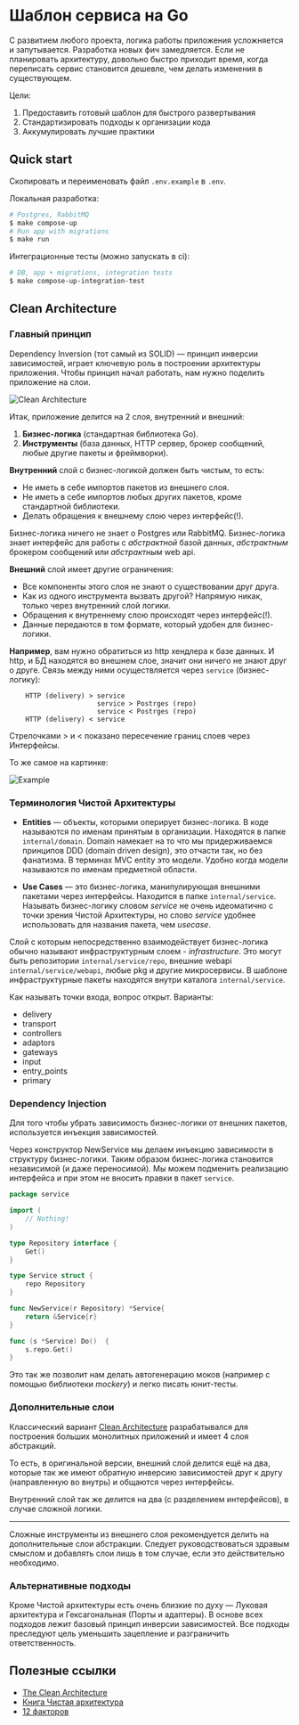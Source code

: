 Шаблон сервиса на Go
===========================================
С развитием любого проекта, логика работы приложения усложняется и запутывается.
Разработка новых фич замедляется. Если не планировать архитектуру, довольно быстро
приходит время, когда переписать сервис становится дешевле, чем делать изменения в
существующем.

Цели:
1. Предоставить готовый шаблон для быстрого развертывания
2. Стандартизировать подходы к организации кода
3. Аккумулировать лучшие практики

Quick start
----
Скопировать и переименовать файл `.env.example` в `.env`.

Локальная разработка:
```sh
# Postgres, RabbitMQ
$ make compose-up
# Run app with migrations
$ make run
```

Интеграционные тесты (можно запускать в ci):
```sh
# DB, app + migrations, integration tests
$ make compose-up-integration-test
```



Clean Architecture
----
### Главный принцип
Dependency Inversion (тот самый из SOLID) — принцип инверсии зависимостей, играет 
ключевую роль в построении архитектуры приложения. Чтобы принцип начал работать, 
нам нужно поделить приложение на слои.

![Clean Architecture](pkg/img/layers.png)

Итак, приложение делится на 2 слоя, внутренний и внешний:
1. **Бизнес-логика** (стандартная библиотека Go).
2. **Инструменты** (база данных, HTTP сервер, брокер сообщений, любые другие пакеты 
   и фреймворки).

**Внутренний** слой с бизнес-логикой должен быть чистым, то есть:
- Не иметь в себе импортов пакетов из внешнего слоя.
- Не иметь в себе импортов любых других пакетов, кроме стандартной библиотеки.
- Делать обращения к внешнему слою через интерфейс(!).

Бизнес-логика ничего не знает о Postgres или RabbitMQ. Бизнес-логика знает
интерфейс для работы с _абстрактной_ базой данных, _абстрактным_ брокером
сообщений или _абстрактным_ web api.

**Внешний** слой имеет другие ограничения:
- Все компоненты этого слоя не знают о существовании друг друга.
- Как из одного инструмента вызвать другой? Напрямую никак, только через 
  внутренний слой логики.
- Обращения к внутреннему слою происходят через интерфейс(!).
- Данные передаются в том формате, который удобен для бизнес-логики.

**Например**, вам нужно обратиться из http хендлера к базе данных. И http, и
БД находятся во внешнем слое, значит они ничего не знают друг о друге. Связь 
между ними осуществляется через `service` (бизнес-логику):
```
    HTTP (delivery) > service
                      service > Postrges (repo)
                      service < Postrges (repo)
    HTTP (delivery) < service
```  
Стрелочками > и < показано пересечение границ слоев через Интерфейсы.

То же самое на картинке:

![Example](pkg/img/example-http-db.png)

### Терминология Чистой Архитектуры
- **Entities** — объекты, которыми оперирует бизнес-логика. В коде называются 
по именам принятым в организации. Находятся в папке `internal/domain`. Domain намекает на то что мы придерживаемся
  принципов DDD (domain driven design), это отчасти так, но без фанатизма. В терминах MVC entity это модели. Удобно
  когда модели называются по именам предметной области.
  

- **Use Cases** — это бизнес-логика, манипулирующая внешними пакетами через интерфейсы.
Находится в папке `internal/service`. Называть бизнес-логику словом _service_ не очень идеоматично с точки зрения Чистой
  Архитектуры, но слово _service_ удобнее использовать для названия пакета, чем _usecase_.

Слой с которым непосредственно взаимодействует бизнес-логика обычно называют инфраструктурным слоем - _infrastructure_. 
Это могут быть репозитории `internal/service/repo`, внешние webapi `internal/service/webapi`, любые pkg и другие 
микросервисы. В шаблоне инфраструктурные пакеты находятся внутри каталога `internal/service`.

Как называть точки входа, вопрос открыт. Варианты:
- delivery
- transport
- controllers
- adaptors
- gateways
- input
- entry_points
- primary

### Dependency Injection
Для того чтобы убрать зависимость бизнес-логики от внешних пакетов, используется инъекция зависимостей.

Через конструктор NewService мы делаем инъекцию зависимости в структуру бизнес-логики. Таким образом бизнес-логика 
становится независимой (и даже переносимой). Мы можем подменить реализацию интерфейса и при этом не вносить правки в 
пакет `service`.

```go
package service

import (
    // Nothing!
)

type Repository interface {
    Get()
}

type Service struct {
    repo Repository
}

func NewService(r Repository) *Service{
    return &Service{r}
}

func (s *Service) Do()  {
    s.repo.Get()
}
```
Это так же позволит нам делать автогенерацию моков (например с помощью библиотеки _mockery_) и легко писать юнит-тесты.

### Дополнительные слои
Классический вариант [Clean Architecture](https://blog.cleancoder.com/uncle-bob/2012/08/13/the-clean-architecture.html)
разрабатывался для построения больших монолитных приложений и имеет 4 слоя абстракций.

То есть, в оригинальной версии, внешний слой делится ещё на два, которые
так же имеют обратную инверсию зависимостей друг к другу (направленную во внутрь)
и общаются через интерфейсы.

Внутренний слой так же делится на два (с разделением интерфейсов), в случае
сложной логики.
_______________________________

Сложные инструменты из внешнего слоя рекомендуется делить на дополнительные 
слои абстракции. Следует руководствоваться здравым смыслом и добавлять слои 
лишь в том случае, если это действительно необходимо.

### Альтернативные подходы
Кроме Чистой архитектуры есть очень близкие по духу — Луковая архитектура и 
Гексагональная (Порты и адаптеры). В основе всех подходов лежит базовый принцип 
инверсии зависимостей. Все подходы преследуют цель уменьшить зацепление и 
разграничить ответственность.

Полезные ссылки
---------------
- [The Clean Architecture](https://blog.cleancoder.com/uncle-bob/2012/08/13/the-clean-architecture.html)
- [Книга Чистая архитектура](https://www.ozon.ru/context/detail/id/144499396/)
- [12 факторов](https://12factor.net/ru/)
